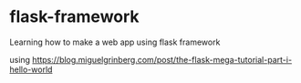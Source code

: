 # flask-framework
Learning how to make a web app using flask framework

using https://blog.miguelgrinberg.com/post/the-flask-mega-tutorial-part-i-hello-world
